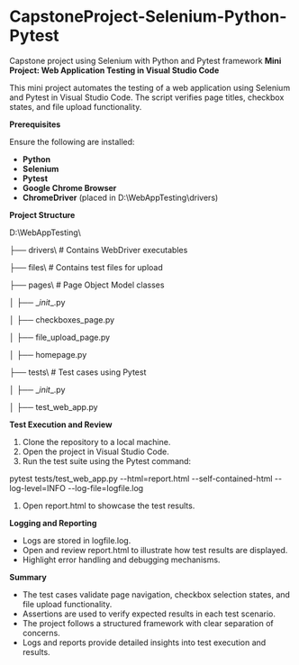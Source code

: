# CapstoneProject-Selenium-Python-Pytest
Capstone project using Selenium with Python and Pytest framework
**Mini Project: Web Application Testing in Visual Studio Code**

This mini project automates the testing of a web application using Selenium and Pytest in Visual Studio Code. The script verifies page titles, checkbox states, and file upload functionality.

**Prerequisites**

Ensure the following are installed:

- **Python**
- **Selenium**
- **Pytest**
- **Google Chrome Browser**
- **ChromeDriver** (placed in D:\\WebAppTesting\\drivers)

**Project Structure**

D:\\WebAppTesting\\

├── drivers\\ # Contains WebDriver executables

├── files\\ # Contains test files for upload

├── pages\\ # Page Object Model classes

│ ├── \__init_\_.py

│ ├── checkboxes_page.py

│ ├── file_upload_page.py

│ ├── homepage.py

├── tests\\ # Test cases using Pytest

│ ├── \__init_\_.py

│ ├── test_web_app.py

**Test Execution and Review**

1. Clone the repository to a local machine.
2. Open the project in Visual Studio Code.
3. Run the test suite using the Pytest command:

pytest tests/test_web_app.py --html=report.html --self-contained-html --log-level=INFO --log-file=logfile.log

1. Open report.html to showcase the test results.

**Logging and Reporting**

- Logs are stored in logfile.log.
- Open and review report.html to illustrate how test results are displayed.
- Highlight error handling and debugging mechanisms.

**Summary**

- The test cases validate page navigation, checkbox selection states, and file upload functionality.
- Assertions are used to verify expected results in each test scenario.
- The project follows a structured framework with clear separation of concerns.
- Logs and reports provide detailed insights into test execution and results.
